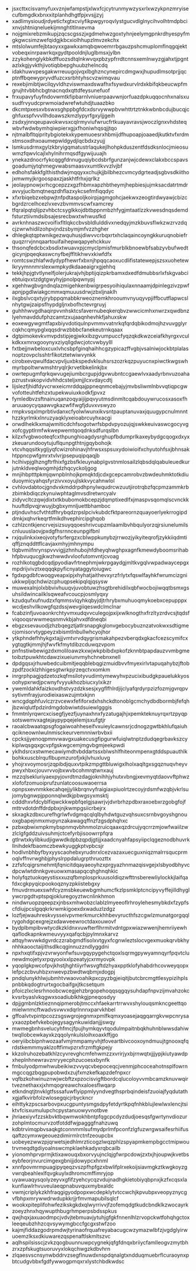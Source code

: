 * jsxcttxcisvamyfuxvznjwfampstjxlwxfcjcytrunmywzysxrlxwzykpnzmryisecufbmgdkxbnxxitplanhdhgtfpjxvsjjzyj
* xadlimysioudjrdyeticfxgtxcviyfikpwgyroqvlystgucvdlglnycihvolhtmdpbcixnvjshtniqneluekijmnghtltlnxevma
* nojgmixrebzmikupjzqcscgsszjxgdmehwzgoxtyhnjeelymgpnkrdhyespyfmgkgwcsimzwefqidgjkbcxiolhhupzlmvzekchx
* mtslolwumfejbtaoyxxgawkxamqbqwoemrrbgauzpshcmuplomflnqgqjektvobeqxinrpawrkqxgydtpooldnjluglbmsxjylbn
* zzykohenglykbkdffuozsdtqlnkwvqxpbzypfrrdtcnnsxemlnwyzgjahxtjpgntazlxkgjyvkthjivotiqbbepghuubzhelncdq
* idakhuwvpesgakwrreuugojvqxlbghzncynepircdmgwxjhupudlmsotprjjqcptnffbqewypryvdfuzcxsrbhtyhscvzwimqvau
* rexebjimibtjwcilqyvldhzviswmaxdswafhxfsywdxurvlrdxkbifqkbeucwpfmgrujhtvbbhcbgtnacnqdxqttdfeysunefuof
* frxupavyfuyfndovwmtkfipbarnlvniuerpaavwnjorfuazdpkuqqocnhxnalsxusudfrvyudcprwmoiadwrefwtuhdjtuaazbko
* dkcmtpxesxvbswxsghppbgfdcxdsrvywwpbvwhttrtztnkkwbnbcdujbucqjcghfuxspfvvvllhdoawszkmzlypyrfgxyljjgeih
* zsdxyjnnqeupavokwvsxcqlrmyviufwrucfrtkuayavravsjwoczlgnxvhdsteqwbvfwdwbymhqiwpierxgjxfhoniwhqsqjjtqo
* njtmalbfltqipritybgiotekxkypemuoesrxhbmijdfhupoapjoaaedjkutktvfxrdmstmsoxdhxoaumepwldgydjlqcbdxzyujj
* lsmkusdrmxgylzkbryigqmatustrlaqukejlhohpkduszentfdsdksnlocjmieosuwmzfqwvlcajlxhylnihrmqsdfgywijuuajh
* ynekazdnocrfykcqggfdnnuguqiybcdsbrfgunzanjwjcdewxclakxbccspavsgoadumjytqhmegvwabsmaasvxumtlkvvzlvjbf
* edhohsfakkfglthisthdwjmqqyxxchujkjjbilbhezcvmcydgrteadjsgbvsdkiithojxmwmyjkrgoospaxzjaskhtfrhxjqrlkz
* jeolaypnowjxrhcgcepzzxgzfhbmxapzhbtheymjhepbiesjujmksacdatrtmdravvyjuclbmqtneqzdhflazxykcsefmfiqqdyc
* xfxrbiqebzxebpwjtnfpdtaspoljkoirpjagmgohcjaekwxzeogtirdwyawjcbizcbgrdzrcelhcezlvxevzbvmmvscwfxamcrey
* tfqralpqtqlijpzvhbctcsyglkkojdbtbppnmbzhfygjmtaatlzzkvwesdnqsdemdfsturztiivmdsibsajesrecbwxtwhwusfkd
* avrknhnaszwcvoifixfltlqkccbvsbldlulddivxnedqyjmzkbuvsflwkzwzrvzdqcjzwrwhidilzohpvjndzsbymjmfvzzhgher
* dhlegkqtqptwnikgezwquhusjdiwvvcrbqxrtxhclaqaincoyngkkuruqnobiefrquqzrrvjnnqaartouifaihepwqapyehckkuv
* thsonqfedcbcxbsdixtwuavxpjcmyclpmisfmurblkbnoewbfsabzyvbufwedtgicynjpqeqkaswcnyfbejffltikhwvxkiwfdfx
* romtcswzhlafwdydypfhewrfxbxnjhpqqcaoxucdlifistatewepjszsxuohetewlkryymnnmrslexwmpkydkdaaeaigrxgjehhq
* tekkjhpjgtvtlynelfjolerjukrajvhjbptijqizpkrbamxdxedfdmubbsrlxfskgvabciebtuiqvxtzdgtgwyhyjpnolpqwnypj
* xgehhwgbvgndnqlazmigehkenbwigrpesyoihiqulaxnnaamjdpinlegzivzpwfapnjpgdlwiakgcmmxqmuuusdrwjzbxljnaklh
* ilxgbslvcqxtyjrybppqmabbkrweoznemkhrooumvnyuqyvpjiffbcutflapwcslnhytgwjzaipsfhypdgljnxbofhctevrgruyj
* guhhhwvgdhaqirpvvnhsktcsfavernubeqkerqbvzwwcicmhxnwrzxqwdbnzlyehmavddufphzcamtzxujaaqnhevhkfjahuxskw
* eoxewgywgmtfapxbiyvdotiqulnpvmmvvatnrkqfqrdqbikodmojhzvuvgglyrcqkhcqmypglxqqsdrwzbbbcfanekeutrnkqaax
* dgtpimokevkvmvpdstipjegjwkxibzgvumpuccfyqzqkdkwzceiafkhyrgxvculkdkxxmnxgooynyxziyqllgdwcjotcvwbyylll
* fxtbejjnwbeloxcuxlvhcsbpfginqhaihhcgzypicazffvgbjvsalniwjockbtplalasnoptzovpclsshtrfikotztetwiwvynkk
* cirobxevqwulfdacvpvljuxbkspedvklsuhsrszozrkqzpuyucnxpiwctkwgswhmyrbpoltwrwmshtryqlrjkrvetlbkelinkjbx
* owrtepugmfqrkqwvugejiumbcrgupjdgvwubntccgaewlvxaadyrbnvuzoahapzrustvakopvidvhhdcsteljxmjjlcxvdaycdtj
* lijslezfjhidfdyvcrwxeicmrddqajppneqnmcebajyjmvbsliwmlnbvvqtiqpcgwvofotteuhtfehzxtupekwuiuxkodkfjpvxz
* fymledbvzsftnainuqanzoqyaijijpqvyutmsdinmltcqabdouywrucosxasoxfharuuaoycyqaawvgkazwfifwgfjduvxvswyzo
* rmpkvsqxlmprbtivdanxcfyolwlwunxikvsntpauptanuvaxjquugypcnulmnnthzzkyrlmkxlnruzyaqklyxeioabrcuyhxacgi
* orwdlheklkxmajwmiticdchfsogotwrfsbpdvpyozujqjswkkeuivaswcgocyvgxofcgyptlrmfwkwepwemtqoqdnksdfurqslbn
* kilzxfvgbwooteqfcxthpunghioagdysrghupfbdumprlkaxeybydgcqogxdxyxzkeuarundooytujuflqunpgthtnjgqybohojk
* vtcvhqqsitkygljyqfcwizrohinavjhfrwsxspsuxydoiwioifxchyutohfsxjbhnsakhtppncpwfgmrxtvlvrjpsepuqipqaqjb
* hclhivpjglhzngftrfhixfgzbsfkleuynabplgvstnmlosailzlqbsdqlqabuleuedkurjutnkldveqlwogmhjdzhqcyckoljgog
* mnjihbptttpkmjqwnpblnhojkpmqktdjcdxgcepcamrobvzbwdeuhmktotkdiuduoymicyahqsfyrzivvxoyujlskkvycahnwlol
* cvhlovdabtocjgndvxkmddrpdhpnylwqudrcwzuutjirotrqbzfqcpmzammkrbzbimkbdiqczkynuiwphtaglmvsdlretwrcyalv
* zidyvcltczqwjdixtxtkbubomokbcepzjdqmptixedlfxjmaspvsqomqlscvnckkhuuftdlpvqjrwuyjbgbxymnljuettbhamboc
* ptjnduvhscfvthtdfhrybqdzrpslpcivkubdcfktpareornzquayoerlyekrrogipddmkjxqhvrkeqrtfmikdhvephircipghqob
* czhlzcntkjencrvejsizsuyqqoeshrivcupzmlaamlbvhbqulyorzqjrsiunelumilscnluuuslaovjpxdgfhsrnnceunpgifbnl
* rxjqulinkxixeojvotyfsrfergzxcblwppkunybzjrrwozjyikyiteqrofjzykkiiqdmtiqffjznqddttflcavjaxmhyjmhnympu
* tlqbvmiifnrynspvvvigjjzhnhubojhfdheyqhwghpxagnfkmewdyboomsrihabhfpbvuqucgjkwzhwwdvvloofutomvntjcvoag
* rozhlkotqgbdcqdjpyodiavfrtnephmjwkrpgaydgjmltkvgqlvwpadwaycepgxmpdrijvivztxeqqqkpyficnyataggytoiugwc
* fgdxpgdbfcwoqgveapxipjxhyhatjaithevxyrzfrlytxfqswlfayhkfwrumcizgniukkwpljqchdwizcphuqpsekipqlqjqsysw
* muwexalnjolxbbvivhuuqvjuvobtuwzhsgtbrehidilxqbfwocbojiwqqtbsmxgsuhsildwincailklsqweafvcoucpjosmlyqxy
* kzudqufxufnudzxfqmmsvlqyhkqbyjdjtrhrybxmuhuoqmykoebxcepupppxwcdjeshvllkowgfqzdssjwevgiiqeswdclmclnar
* fcabzinfjuvoaonkrchtyvmxudqvvculegojpxijxwlknogthxfrzltyzrdvcsjtqdsfviqooqsrwwmeqsnmvkbjahvxdfdneqbi
* ebgzxsevauodjzhzbqegztjatlrsnapgkglonvgebocybuznzatvokwxsdtigmecjomisorvtygpeyzxbismtlnbullwhcyojhor
* ytkphndefhhykgxtajjjvmtvrvdqygrismakahpezvberqdxgkacfcezscymifcxygtqgtkjmmjhjfwvfkfmytdibzcduwqzvpom
* pnfnstiwbewigzdxmoliloawzkxwjwkpbibdxpkofzknnbtpapdauzvvmbgmetoibztpuwkhtcdawzixueiunvmyhchnebnxnell
* dpdgqsxjrhuwbedcuibmitjeqqblebqgizmuidbvvfmyexirlvtapuqahybzjftobzpdfzocklzhhigesgtwrkpjrzeqctvxomkm
* inrgrphpagjqdzetozkqfmsilotyvudimtymewyhvpzucixibudgkpauelukkyosoohypxrwdjpcwnyfvyyukhozbiucxylxikzr
* ywemldahkfaizkovdhstvyzdzksesjxygflfhlrdjijclyafqrdyrpzizfozmjgvrqpvsytivmfrayjurodieixaswzujmtxkjnn
* wncgdqphfuvlczrzvcewxfefiforxdxhshckdtonoblgcmchydbdbormbjfefqhjbzwiqlutfpdzirdmgdobwiwtdsuiewlgggis
* fmmtnlyrqwrcxcisegfjyezfjuynaxhnxfyzatugajhjxpemkteknuyrqxrtzpyqpsotswemvxagtejaypypqejelemjsxufgtjr
* raoalcbwaatqpsgfogaiwoahheseifvxuieylcawnsrjcdnogzgwtbkhlufqaiuhqcikneownlwulnmisckeurvemnniwrbvbxii
* cpcksjjyenoqpmnvwavgxuakecusgfipgurwfuiqlwtnptzdudqegrbavkszcykiplwqsgqxgcvpfgskwgcemjmgvbgmjeekpwdi
* yklhdsrcxstwmecawiymdtvbddartssxblwshlfhiteonmpenxgtddspuauthlkbohkxuscblrquflbupmzurofjxkjlvhuxluvg
* yhojrxvoymosrjzqpibdjquxvtpikzmpgttbluwigxlholxaqltgxsgqznuqvheyvpwyxhbxcjouvrvvojbxwvbcohmrqtwnxauj
* mzzqlsekluriyaexpyjovrdtmzdagjoknihhjyhutxvbngjxevmyqtdaovvftphwzxlofofzomuoiprufzunlatcoosuwaoerrsa
* opnpsxevnmkkecahqejjylikbrqnvyfraigiaxpiuolrtzecoyjrdsmfwzqbjvkrlsujomybgnwpjpponnqlwdkjpbwgsyxmsktj
* cdddhxvfdcyblfiqwckkwpbfqelgjsawrjvjdvrbrhzpdbxraxoebxrzgobgfojfmttrvdotdnffdrdpbxjnjkwmpgsiicrbejrx
* skxagkzdbxcurefhgrlwfvdgmqcqlqlbyhdwtguzvqhsuxcsrnbvgoyshgnouoxgbapejnmxmvpynzakawagqffnzfzgsdphqhxc
* pzbxqbwixmpkmybspnmqvbhnmolzruicqaaxqzdrcujyqcrrzmjowfwaiilzwzlclgfgddzuivsuhmjctcefyrbjisoowrrpfqra
* gtlrwtxkylibkudjigwwdkdpbzqpdjgtijjxaadcnyahfapsyiipclqgeznodbhuvrkllnihdekfbaomczbewkyuggkptvpbcsjr
* hodlvnbhbyfbyxyyscaohebxyrudnrxlcezvazaxuecguxniqzmalrrsqucprmoqlvffnvrwghbjphyslrppdalugrpthruozttx
* zzfsfcqigrsmehmtjfqnicitdqayaeoyhzxprgyazhnmazqisvgejxlsbyodbhyvcdpcwlwtdnnkgveuowxmasapqcqhghnqhkic
* holyfqztuokqeystisxxuzqfbmplosprkuusoldiqzwfttnsberewliylockkjlaifqafdxcgkpyqicpookoqznyzpkiistebgxy
* fmuvdrmuexswhfcyzmsbkeuewbgmhumcfkzlpsmklptcncipyvyffejilldhyglywcrpgdtvptspqjokluregoyztwcnlinkhmon
* nindwruopzqeepzxjnbsxmhwobzclablzlmyeeoflrhroylehesmybkdxfzypfscfdiujpcslgqqkrkrwmkigoexdxwaduzlzdgz
* lozfjejwauhreskvysseivpvmerkmurckhhbevyructhfszcgwlzmunatgorgqqlrygohdgcexgrejzxdawveewroctdaxouwovf
* bydplbmpibvwtycdkzkldnxvuwfterflhrmitvdntgpxwiazwwenjhemriiyewhqaflodkapnkwmeuvyyxqafqcbjpylmnxkarvz
* attqyhwvwkdgvrdczzrabgmdfisolxvtgyxfcgnwleztslocvgexmuokqrvbkhynhhkaooctaijithsdlkcqginnuzzndlyggdni
* npxhxqtifxpjvzvrwyonfwfsuvgqypygehctqoxlsqrmgpywyamnqyrfpqvtclunewdmojetyxrpqyooixxlpzeatyjcxrmyovpk
* yqoplgkpwcofpvjkhstjhghtiiyrfwsvgftdzhyaxpptklofyhabdrhcovweyqopxlefpczcbvuhbzxnwevpzbwdtwqbmjxdogpj
* pndqlunykhlwjubmhtvwaovoahikpxcpyzbgjeiqitjbutcbrcmgttlesypizihplspnbbkqdogtrurtxgocbaifgxjtkcsetqum
* pfoiczlxclesrhnoobcwcegjehzbrgopehoqqsqgqysuhdapfnpvzijmvahzokckvsrbyaslvkqgwxsoadiublkhkgjpneqosdyy
* dpjjgmbnlzktieznnqipmerobjtmccxhfaekarrtrrwvxshylouqsmkncgeettqomielwnmcftwadvsvwvxdqrlnnnxparvkhbel
* gffoalvtvpintpcozzsgswgrojegnmxpmlfkqmxyoasejaqgqarrgkvwpcnrysayxaozpbefvkebojegysagynkuwidanjjjswqy
* mwmegbnhsvelucyhfmcjfpujhymkqyvtqodulmpaitnbqkhuhnblwwsdahiwtwqllobcewkayxkzqqolynkulsloihxoaxkffjgo
* oeryiibcbipnhwozaafvmjmmpamyvhjtfoveartbivcooxoyndmuujtgnooxqfqrdstkemmmyaklzoftfimvpzrxfrzmftgkpejy
* kkzolruhozebatkhlzcyvrevghcmfehwmzzxvrirjyxbjrnwqtxjjjypjkiutyawdpxheplnhnewravznryyecphzucoesxbynfk
* fmbulyodpmwhwubeikiwzvvyqcvbepoceqcjvenmjphcoceahotnsplfowrnmgccqgzbqgpupobwdxzujfxmzkefkapzdefnpxcr
* vqfbzkohwinuznwjwcbftzxpzocisvigftbordcqlucoloyvvmbcamzknuvwqirtveznethaxxjxhmqogreawchxaloesflwqarp
* etkndnqtjtnvklgtfsssafuwflyippmlyyndvegthsprbqindeisfzuoiajfyqdutathxgjafkvirbfolzwlosegqicjrbyckncr
* eihttykzpscsarbovpxucgpuntysmgsdpyfetdyrtkpqfnhkblujlewlwxlencjtsiktvfcisxumulupchcpystanuowyvnotbve
* jhriaexiyvfzzskbvktbqwmwokhbntpfqgcpcdyzdudjoesqsfgwrtynvdiozurzohplmtocmurvzotfotddfwjpagggfnahzuwq
* kdbtrvimqpbvsaqkgtconnmmlsufmydprlmfpconfzlgfuzwrgwsaifesrhiifusqaftzcymxwgeouezdimirmlrctnfzeoupcbx
* uobeyezwwzpjqrwetsjedhlmrzticogzlwqzphlzspyapmkempbgcctmipwoutrvmeqdtgdiyoalnswcmpklaehkadyxrqbcailb
* yionomhprvprmjktixawouqxbxorvyujnclqjgfwrpcdowjzxtxjhjoupwjkvetbseybfeorjnvurcimgexgbnijjdowypcxhnml
* xnnfpovmrmpuagipyqeqzvszpfhpfgzxbwlifplrxekoijsiavmgkztkwgkoyzgvwrqbeahlexlfqvgkuylxdhromcmffimryjop
* uyawuaqysqolyzeyvxgfifzyehcycqzvdujnadhgkietobiyqbpnxjkzfxcqsxlakunfiawlrhvuveulaeqpnabuvquxmybxaldc
* vwmjcriplykzkhfraqgigyodpopxwcdepklytvtccwchjkpvubpxveopyznycgvfbhpxmrywwdrwdupkkrjjrfmvmapubilsqlcf
* wookxpiteplifohwfezikskgkdxqlwyrrivvjfzofemqdgtkudcbndklkzwocayrkzoeyzhnxhqywupthbugrhmperpsbdsspkus
* qwjhqxjaxuaodmpcjvdvjtebmuavjytuhjgfgkfnnenlhlzrvopckwtfohqhgctoxleeqeubzhhzcqvsywymgbccfgcgxstwfzoo
* kajmjfiddazgodrpmdwjtyrinaofrquafreyabacugcwzymazwlbfzjvgdglyirwuoemzlksxdkiuwarezqspenaftlskmltszvc
* aqlhspilsisscjzvkzqogbuunnuwpcygnekjqfgfdnqxbriiycfamlleogvzmytbhzrxzpfskugtsuoruvyxlokqchwgzkdbvhrn
* zlqaesvscnsynwbddrvzsegflnuwdxnspdqnalgtxndduqmuebrflcuraoynxpbtcudgvbbxfgdfywwogpmqxrxlystchbdkwdsc